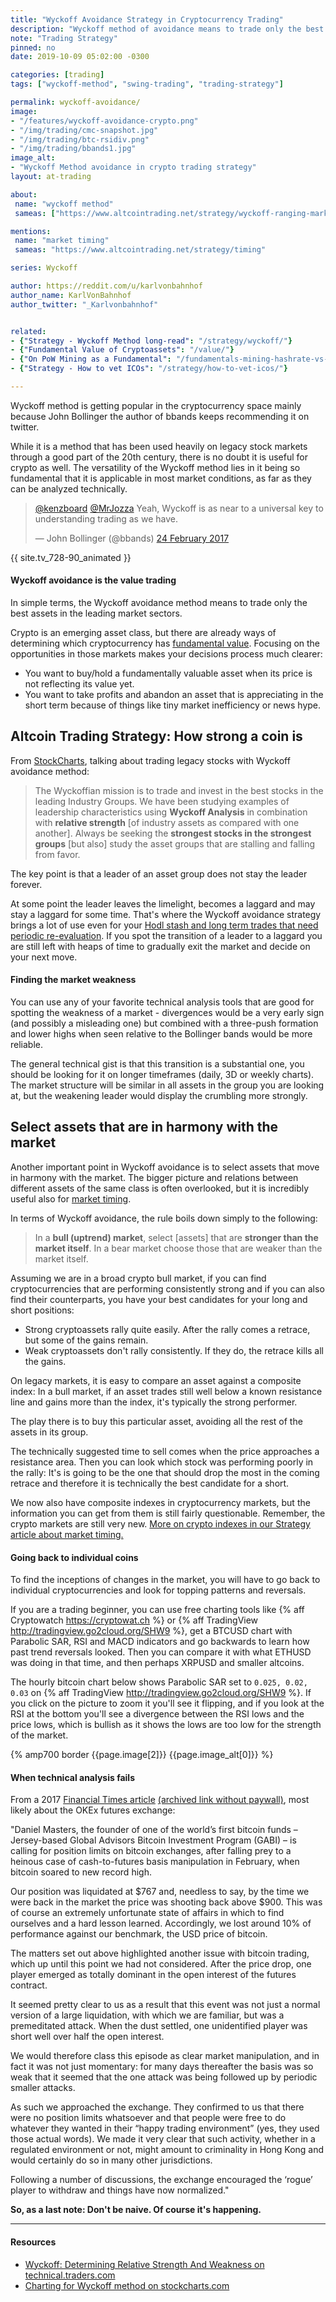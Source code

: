 ```yaml
---
title: "Wyckoff Avoidance Strategy in Cryptocurrency Trading"
description: "Wyckoff method of avoidance means to trade only the best stocks in the leading sectors. How to apply this motto when trading cryptocurrencies?"
note: "Trading Strategy"
pinned: no
date: 2019-10-09 05:02:00 -0300

categories: [trading]
tags: ["wyckoff-method", "swing-trading", "trading-strategy"]

permalink: wyckoff-avoidance/
image:
- "/features/wyckoff-avoidance-crypto.png"
- "/img/trading/cmc-snapshot.jpg"
- "/img/trading/btc-rsidiv.png"
- "/img/trading/bbands1.jpg"
image_alt:
- "Wyckoff Method avoidance in crypto trading strategy"
layout: at-trading

about:
 name: "wyckoff method"
 sameas: ["https://www.altcointrading.net/strategy/wyckoff-ranging-markets"]

mentions:
 name: "market timing"
 sameas: "https://www.altcointrading.net/strategy/timing"

series: Wyckoff

author: https://reddit.com/u/karlvonbahnhof
author_name: KarlVonBahnhof
author_twitter: "_Karlvonbahnhof"


related:
- {"Strategy - Wyckoff Method long-read": "/strategy/wyckoff/"}
- {"Fundamental Value of Cryptoassets": "/value/"}
- {"On PoW Mining as a Fundamental": "/fundamentals-mining-hashrate-vs-price/"}
- {"Strategy - How to vet ICOs": "/strategy/how-to-vet-icos/"}

---
```


Wyckoff method is getting popular in the cryptocurrency space mainly because John Bollinger the author of bbands keeps recommending it on twitter.

While it is a method that has been used heavily on legacy stock markets through a good part of the 20th century, there is no doubt it is useful for crypto as well. The versatility of the Wyckoff method lies in it being so fundamental that it is applicable in most market conditions, as far as they can be analyzed technically.

<blockquote class="twitter-tweet" data-lang="en-gb"><p lang="en" dir="ltr"><a href="https://twitter.com/kenzboard">@kenzboard</a> <a href="https://twitter.com/MrJozza">@MrJozza</a> Yeah, Wyckoff is as near to a universal key to understanding trading as we have.</p>&mdash; John Bollinger (@bbands) <a href="https://twitter.com/bbands/status/835170564431962112">24 February 2017</a></blockquote>


{{ site.tv_728-90_animated }}


#### Wyckoff avoidance is the value trading

In simple terms, the Wyckoff avoidance method means to trade only the best assets in the leading market sectors.

Crypto is an emerging asset class, but there are already ways of determining which cryptocurrency has [fundamental value](/value/). Focusing on the opportunities in those markets makes your decisions process much clearer:

* You want to buy/hold a fundamentally valuable asset when its price is not reflecting its value yet.
* You want to take profits and abandon an asset that is appreciating in the short term because of things like tiny market inefficiency or news hype.

## Altcoin Trading Strategy: How strong a coin is

From [StockCharts](http://stockcharts.com/articles/wyckoff/2017/02/avoidance-strategy.html), talking about trading legacy stocks with Wyckoff avoidance method:

> The Wyckoffian mission is to trade and invest in the best stocks in the leading Industry Groups. We have been studying examples of leadership characteristics using **Wyckoff Analysis** in combination with **relative strength** [of industry assets as compared with one another]. Always be seeking the **strongest stocks in the strongest groups** [but also] study the asset groups that are stalling and falling from favor.

The key point is that a leader of an asset group does not stay the leader forever.

At some point the leader leaves the limelight, becomes a laggard and may stay a laggard for some time. That's where the Wyckoff avoidance strategy brings a lot of use even for your [Hodl stash and long term trades that need periodic re-evaluation](/strategy/crypto-investment). If you spot the transition of a leader to a laggard you are still left with heaps of time to gradually exit the market and decide on your next move.  

#### Finding the market weakness

You can use any of your favorite technical analysis tools that are good for spotting the weakness of a market - divergences would be a very early sign (and possibly a misleading one) but combined with a three-push formation and lower highs when seen relative to the Bollinger bands would be more reliable.

The general technical gist is that this transition is a substantial one, you should be looking for it on longer timeframes (daily, 3D or weekly charts). The market structure will be similar in all assets in the group you are looking at, but the weakening leader would display the crumbling more strongly.

## Select assets that are in harmony with the market

Another important point in Wyckoff avoidance is to select assets that move in harmony with the market. The bigger picture and relations between different assets of the same class is often overlooked, but it is incredibly useful also for [market timing](/strategy/timing).

In terms of Wyckoff avoidance, the rule boils down simply to the following:

> In a **bull (uptrend) market**, select [assets] that are **stronger than the market itself**. In a bear market choose those that are weaker than the market itself.

Assuming we are in a broad crypto bull market, if you can find cryptocurrencies that are performing consistently strong and if you can also find their counterparts, you have your best candidates for your long and short positions:

* Strong cryptoassets rally quite easily. After the rally comes a retrace, but some of the gains remain.
* Weak cryptoassets don't rally consistently. If they do, the retrace kills all the gains.

On legacy markets, it is easy to compare an asset against a composite index: In a bull market, if an asset trades still well below a known resistance line and gains more than the index, it's typically the strong performer.

The play there is to buy this particular asset, avoiding all the rest of the assets in its group.

The technically suggested time to sell comes when the price approaches a resistance area. Then you can look which stock was performing poorly in the rally: It's is going to be the one that should drop the most in the coming retrace and therefore it is technically the best candidate for a short.

We now also have composite indexes in cryptocurrency markets, but the information you can get from them is still fairly questionable. Remember, the crypto markets are still very new. [More on crypto indexes in our Strategy article about market timing.](/strategy/timing#using-the-crypto-indexes)

#### Going back to individual coins

To find the inceptions of changes in the market, you will have to go back to individual cryptocurrencies and look for topping patterns and reversals.

If you are a trading beginner, you can use free charting tools like {% aff Cryptowatch https://cryptowat.ch %} or {% aff TradingView http://tradingview.go2cloud.org/SHW9 %}, get a BTCUSD chart with Parabolic SAR, RSI and MACD indicators and go backwards to learn how past trend reversals looked. Then you can compare it with what ETHUSD was doing in that time, and then perhaps XRPUSD and smaller altcoins.

The hourly bitcoin chart below shows Parabolic SAR set to `0.025, 0.02, 0.03` on {% aff TradingView http://tradingview.go2cloud.org/SHW9 %}. If you click on the picture to zoom it you'll see it flipping, and if you look at the RSI at the bottom you'll see a divergence between the RSI lows and the price lows, which is bullish as it shows the lows are too low for the strength of the market.

{% amp700 border {{page.image[2]}} {{page.image_alt[0]}} %}

#### When technical analysis fails

From a 2017 [Financial Times article](https://ftalphaville.ft.com/2017/03/08/2185731/when-otc-markets-backfire-bitcoin-edition/) [(archived link without paywall)](http://archive.is/aQ7Om), most likely about the OKEx futures exchange:

"Daniel Masters, the founder of one of the world’s first bitcoin funds – Jersey-based Global Advisors Bitcoin Investment Program (GABI) – is calling for position limits on bitcoin exchanges, after falling prey to a heinous case of cash-to-futures basis manipulation in February, when bitcoin soared to new record high.

Our position was liquidated at $767 and, needless to say, by the time we were back in the market the price was shooting back above $900. This was of course an extremely unfortunate state of affairs in which to find ourselves and a hard lesson learned. Accordingly, we lost around 10% of performance against our benchmark, the USD price of bitcoin.

The matters set out above highlighted another issue with bitcoin trading, which up until this point we had not considered. After the price drop, one player emerged as totally dominant in the open interest of the futures contract.

It seemed pretty clear to us as a result that this event was not just a normal version of a large liquidation, with which we are familiar, but was a premeditated attack. When the dust settled, one unidentified player was short well over half the open interest.

We would therefore class this episode as clear market manipulation, and in fact it was not just momentary: for many days thereafter the basis was so weak that it seemed that the one attack was being followed up by periodic smaller attacks.

As such we approached the exchange. They confirmed to us that there were no position limits whatsoever and that people were free to do whatever they wanted in their “happy trading environment” (yes, they used those actual words). We made it very clear that such activity, whether in a regulated environment or not, might amount to criminality in Hong Kong and would certainly do so in many other jurisdictions.

Following a number of discussions, the exchange encouraged the ‘rogue’ player to withdraw and things have now normalized."

**So, as a last note: Don't be naive. Of course it's happening.**

________________________

#### Resources

* [Wyckoff: Determining Relative Strength And Weakness on technical.traders.com](http://technical.traders.com/tradersonline/display.asp?art=167)
* [Charting for Wyckoff method on stockcharts.com](https://stockcharts.com/articles/wyckoff/)
